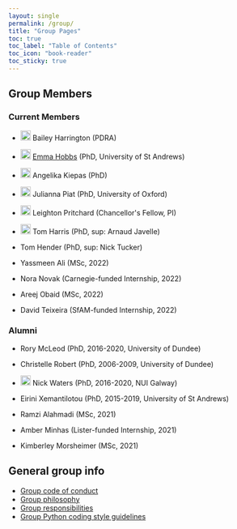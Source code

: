 ```yaml
---
layout: single
permalink: /group/
title: "Group Pages"
toc: true
toc_label: "Table of Contents"
toc_icon: "book-reader"
toc_sticky: true
---
```


## Group Members

### Current Members

- <img src="https://github.com/baileythegreen.png" alt="GitHub avatar for @baileythegreen" width="20"> Bailey Harrington (PDRA)
- <img src="https://github.com/hobnobmancer.png" alt="GitHub avatar for @hobnobmancer" width="20"> [Emma Hobbs](/group/emma_h) (PhD, University of St Andrews)
- <img src="https://github.com/kiepczi.png" alt="GitHub avatar for @kiepczi" width="20"> Angelika Kiepas (PhD)
- <img src="https://github.com/JuliannaPiat.png" alt="GitHub avatar for @JuliannaPiat" width="20"> Julianna Piat (PhD, University of Oxford)
- <img src="https://github.com/widdowquinn.png" alt="GitHub avatar for @widdowquinn" width="20"> Leighton Pritchard (Chancellor's Fellow, PI)

- <img src="https://github.com/tharis.png" alt="GitHub avatar for @tharis" width="20"> Tom Harris (PhD, sup: Arnaud Javelle)
- Tom Hender (PhD, sup: Nick Tucker)

- Yassmeen Ali (MSc, 2022)
- Nora Novak (Carnegie-funded Internship, 2022)
- Areej Obaid (MSc, 2022)
- David Teixeira (SfAM-funded Internship, 2022)

### Alumni

- Rory McLeod (PhD, 2016-2020, University of Dundee)
- Christelle Robert (PhD, 2006-2009, University of Dundee)
- <img src="https://github.com/nickp60.png" alt="GitHub avatar for @nickp60" width="20"> Nick Waters (PhD, 2016-2020, NUI Galway)
- Eirini Xemantilotou (PhD, 2015-2019, University of St Andrews)

- Ramzi Alahmadi (MSc, 2021)
- Amber Minhas (Lister-funded Internship, 2021)
- Kimberley Morsheimer (MSc, 2021)


## General group info

- [Group code of conduct](/group/code_of_conduct)
- [Group philosophy](/group/philosophy)
- [Group responsibilities](/group/responsibilities)
- [Group Python coding style guidelines](/group/python_style)


